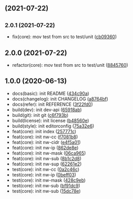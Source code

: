 ##  (2021-07-22)




## <small>2.0.1 (2021-07-22)</small>

* fix(core): mov test from src to test/unit ([cb09360](https://github.com/YMC-GitHub/sh-lib-nw-fun/commit/cb09360))



## 2.0.0 (2021-07-22)

* refactor(core): mov test from src to test/unit ([8845760](https://github.com/YMC-GitHub/sh-lib-nw-fun/commit/8845760))



## 1.0.0 (2020-06-13)

* docs(basic): init README ([434c90a](https://github.com/YMC-GitHub/sh-lib-nw-fun/commit/434c90a))
* docs(changelog): init CHANGELOG ([a8764bf](https://github.com/YMC-GitHub/sh-lib-nw-fun/commit/a8764bf))
* docs(refer): init REFERENCE ([3f22fd0](https://github.com/YMC-GitHub/sh-lib-nw-fun/commit/3f22fd0))
* build(dev): init dev-api ([65918ab](https://github.com/YMC-GitHub/sh-lib-nw-fun/commit/65918ab))
* build(git): init git ([c6f793b](https://github.com/YMC-GitHub/sh-lib-nw-fun/commit/c6f793b))
* build(license): init license ([b48560e](https://github.com/YMC-GitHub/sh-lib-nw-fun/commit/b48560e))
* build(style): init editorconfig ([75a32e6](https://github.com/YMC-GitHub/sh-lib-nw-fun/commit/75a32e6))
* feat(core): init index ([257771c](https://github.com/YMC-GitHub/sh-lib-nw-fun/commit/257771c))
* feat(core): init nw-cc ([f7081b8](https://github.com/YMC-GitHub/sh-lib-nw-fun/commit/f7081b8))
* feat(core): init nw-cidr ([e4f5a01](https://github.com/YMC-GitHub/sh-lib-nw-fun/commit/e4f5a01))
* feat(core): init nw-ip ([862de8e](https://github.com/YMC-GitHub/sh-lib-nw-fun/commit/862de8e))
* feat(core): init nw-mask ([06ca965](https://github.com/YMC-GitHub/sh-lib-nw-fun/commit/06ca965))
* feat(core): init nw-sub ([8b1c2d8](https://github.com/YMC-GitHub/sh-lib-nw-fun/commit/8b1c2d8))
* feat(core): init nw-sup ([62261e2](https://github.com/YMC-GitHub/sh-lib-nw-fun/commit/62261e2))
* test(core): init nw-cc ([0a2c46c](https://github.com/YMC-GitHub/sh-lib-nw-fun/commit/0a2c46c))
* test(core): init nw-ip ([0beff03](https://github.com/YMC-GitHub/sh-lib-nw-fun/commit/0beff03))
* test(core): init nw-mask ([428c9eb](https://github.com/YMC-GitHub/sh-lib-nw-fun/commit/428c9eb))
* test(core): init nw-sub ([bf91dc9](https://github.com/YMC-GitHub/sh-lib-nw-fun/commit/bf91dc9))
* test(core): init nw-sub ([15dc78e](https://github.com/YMC-GitHub/sh-lib-nw-fun/commit/15dc78e))



